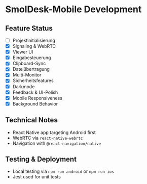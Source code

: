 # SmolDesk-Mobile Development

## Feature Status
- [ ] Projektinitialisierung
- [x] Signaling & WebRTC
- [x] Viewer UI
- [x] Eingabesteuerung
- [x] Clipboard-Sync
- [x] Dateiübertragung
- [x] Multi-Monitor
- [x] Sicherheitsfeatures
- [x] Darkmode
- [x] Feedback & UI-Polish
- [x] Mobile Responsiveness
- [x] Background Behavior

## Technical Notes
- React Native app targeting Android first
- WebRTC via `react-native-webrtc`
- Navigation with `@react-navigation/native`

## Testing & Deployment
- Local testing via `npm run android` or `npm run ios`
- Jest used for unit tests

